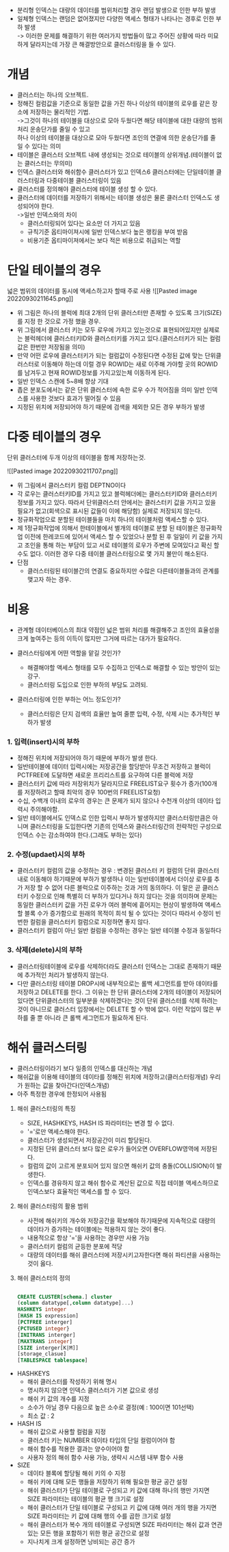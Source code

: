 -   분리형 인덱스는 대량의 데이터를 범위처리할 경우 랜덤 발생으로 인한 부하 발생
-   일체형 인덱스는 랜덤은 없어졌지만 다양한 액세스 형태가 나타나는 경후로 인한 부하 발생  
    -> 이러한 문제를 해결하기 위한 여러가지 방법들이 많고 주어진 상황에 따라 미묘하게 달라지는데 가장 큰 해결방안으로 클러스터링을 들 수 있다.

# 개념
-   클러스터는 하나의 오브젝트.
-   정해진 컬럼값을 기준으로 동일한 값을 가진 하나 이상의 테이블의 로우를 같은 장소에 저장하는 물리적인 기법.  
    ->그것이 하나의 테이블을 대상으로 모아 두웠다면 해당 테이블에 대한 대량의 범위처리 운송단가를 줄일 수 있고  
    하나 이상의 테이블을 대상으로 모아 두웠다면 조인의 연결에 의한 운송단가를 줄 일 수 있다는 의미
-   테이블은 클러스터 오브젝트 내에 생성되는 것으로 테이블의 상위개념.(테이블이 없는 클러스터는 무의미)
-   인덱스 클러스터와 해쉬함수 클러스터가 있고 인덱스6 클러스터에는 단일테이블 클러스터링과 다중테이블 클러스터링이 있음
-   클러스터를 정의해야 클러스터에 테이블 생성 할 수 있다.
-   클러스터에 데이터를 저장하기 위해서는 테이블 생성은 물론 클러스터 인덱스도 생성되어야 한다.  
    ->일반 인덱스와의 차이
    -   클러스터링되어 있다는 요소만 더 가지고 있음
    -   규칙기준 옵티마이져시에 일반 인덱스보다 높은 랭킹을 부여 받음
    -   비용기준 옵티마이져에서는 보다 적은 비용으로 취급되는 역할

# 단일 테이블의 경우

넓은 범위의 데이터를 동시에 액세스하고자 할때 주로 사용
![[Pasted image 20220930211645.png]]

-   위 그림은 하나의 블럭에 최대 2개의 단위 클러스터만 존재할 수 있도록 크기(SIZE)를 지정 한 것으로 가정 했을 경우.
-   위 그림에서 클러스터 키는 모두 로우에 가지고 있는것으로 표현되어있지만 실제로는 블럭헤더에 클러스터키ID와 클러스터키를 가지고 있다.(클러스터키가 되는 컬럼값은 한번만 저장됨을 의미)
-   만약 어떤 로우에 클러스터키가 되는 컬럼값이 수정된다면 수정된 값에 맞는 단위클러스터로 이동해야 하는데 이럴 경우 ROWID는 새로 이주해 가야할 곳의 ROWID를 남겨두고 현재 ROWID정보를 가지고있는체 이동하게 된다.
-   일반 인덱스 스캔에 5~8배 향상 기대
-   좁은 분포도에서는 같은 단위 클러스터에 속한 로우 수가 적어짐을 의미 일반 인덱스를 사용한 것보다 효과가 떨어질 수 있음
-   지정된 위치에 저장되어야 하기 때문에 검색을 제외한 모든 경우 부하가 발생


# 다중 테이블의 경우
단위 클러스터에 두개 이상의 테이블을 함께 저장하는것.

![[Pasted image 20220930211707.png]]


-   위 그림에서 클러스터키 컬럼 DEPTNO이다
-   각 로우는 클러스터키ID를 가지고 있고 블럭헤더에는 클러스터키ID와 클러스터키 정보를 가지고 있다. 따라서 단위클러스터 안에서는 클러스터키 값을 가지고 있을 필요가 없고(회색으로 표시된 값들이 이에 해당함) 실제로 저장되지 않는다.
-   정규화작업으로 분할된 테이블들을 마치 하나의 테이블처럼 액세스할 수 있다.
-   제 1정규화작업에 의해서 한테이블에서 별개의 테이블로 분할 된 테이블은 정규화작업 이전에 한레코드에 있어서 액세스 할 수 있었으나 분할 된 후 일일이 키 값을 가지고 조인을 통해 하는 부담이 있고 서로 테이블의 로우가 주변에 모여있다고 확신 할 수도 없다. 이러한 경우 다중 테이블 클러스터링으로 몇 가지 불만이 해소된다.
-   단점
    -   클러스터링된 테이블간의 연결도 중요하지만 수많은 다른테이블들과의 관계를 맺고자 하는 경우.

# 비용
-   관계형 데이터베이스의 최대 약점인 넓은 범위 처리를 해결해주고 조인의 효율성을 크게 높여주는 등의 이득이 많지만 그거에 따르는 대가가 필요하다.

-   클러스터링에게 어떤 역할을 맡길 것인가?
    -   해결해야할 액세스 형태를 모두 수집하고 인덱스로 해결할 수 있는 방안이 있는 강구.
    -   클러스터링 도입으로 인한 부하의 부담도 고려되.

-   클러스터링에 인한 부하는 어느 정도인가?
    -   클러스터링은 단지 검색의 효율만 높여 줄뿐 입력, 수정, 삭제 시는 추가적인 부하가 발생

### 1.  입력(insert)시의 부하
-  정해진 위치에 저장되어야 하기 때문에 부하가 발생 한다.
-   일반테이블에 데이터 입력시에는 저장공간을 할당받아 무조건 저장하고 블럭이 PCTFREE에 도달하면 새로운 프리리스트를 요구하여 다른 블럭에 저장
-   클러스터키 값에 따라 저장위치가 달라지므로 FREELIST요구 횟수가 증가(100개를 저장하려고 할때 최악의 경우 100번의 FREELIST요청)
-   수십, 수백개 이내의 로우의 경우는 큰 문제가 되지 않으나 수천개 이상의 데이타 입력시 주의해야함.
-   일반 테이블에서도 인덱스로 인한 입력시 부하가 발생하지만 클러스터링만큼은 아니며 클러스터링을 도입한다면 기존의 인덱스와 클러스터링간의 전략적인 구성으로 인덱스 수는 감소하여야 한다.(그래도 부하는 있다)
### 2.  수정(updaet)시의 부하
-  클러스터키 컬럼의 값을 수정하는 경우 : 변경된 클러스터 키 컬럼의 단위 클러스터 내로 이동해야 하기때문에 부하가 발생하나 이는 일반테이블에서 더이상 로우를 추가 저장 할 수 없어 다른 블럭으로 이주하는 것과 거의 동의하다. 이 말은 곧 클러스터키 수정으로 인해 특별히 더 부하가 있다거나 하지 않다는 것을 의미하며 문제는 동일한 클러스터키 값을 가진 로우가 여러 블럭에 흩어지는 현상이 발생하여 액세스할 블록 수가 증가함으로 원래의 목적이 희석 될 수 있다는 것이다 따라서 수정이 빈번한 컬럼을 클러스터키 컬럼으로 지정하면 좋지 않다.
-  클러스터키 컬럼이 아닌 일반 컬럼을 수정하는 경우는 일반 테이블 수정과 동일하다

### 3.  삭제(delete)시의 부하
- 클러스터링테이블에 로우를 삭제하더라도 클러스터 인덱스는 그대로 존재하기 때문에 추가적인 처리가 발생하지 않는다.
- 다만 클러스터링 테이블 DROP시에 내부적으로는 롤백 세그먼트를 받아 데이타를 저장하고 DELETE를 한다. 그 이유는 한 단위 클러스터에 2개의 테이블이 저장되어있다면 단위클러스터의 일부분을 삭제하겠다는 것이 단위 클러스터를 삭제 하려는 것이 아니므로 클러스터 입장에서는 DELETE 할 수 밖에 없다. 이런 작업이 많은 부하를 줄 뿐 아니라 큰 롤백 세그먼트가 필요하게 된다.



# 해쉬 클러스터링
-   클러스터링이라기 보다 일종의 인덱스를 대신하는 개념
-   해쉬값을 이용해 테이블의 데이타를 정해진 위치에 저장하고(클러스터링개념) 우리가 원하는 값을 찾아간다(인덱스개념)
-   아주 특정한 경우에 한정되어 사용됨


1.  해쉬 클러스터링의 특징
    -   SIZE, HASHKEYS, HASH IS 파라미터는 변경 할 수 없다.
    -   '='로만 액세스해야 한다.
    -   클러스터가 생성되면서 저장공간이 미리 할당된다.
    -   지정된 단위 클러스터 보다 많은 로우가 들어오면 OVERFLOW영역에 저장된다.
    -   컬럼의 값이 고르게 분포되어 있지 않으면 해쉬키 값의 충돌(COLLISION)이 발생한다.
    -   인덱스를 경유하지 않고 해쉬 함수로 계산된 값으로 직접 테이블 액세스하므로 인덱스보다 효율적인 액세스를 할 수 있다.

1.  해쉬 클러스터링의 활용 범위
    -   사전에 해쉬키의 개수와 저장공간을 확보해야 하기때문에 지속적으로 대량의 데이타가 증가하는 테이블에는 적용하지 않는 것이 좋다.
    -   내용적으로 항상 '='을 사용하는 경우만 사용 가능
    -   클러스터키 컬럼의 균등한 분포에 적당
    -   대량의 데이터를 해쉬 클러스터에 저장시키고자한다면 해쉬 파티션을 사용하는 것이 옳다.
2.  해쉬 클러스터의 정의
    ~~~SQL
    
    CREATE CLUSTER[schema.] cluster
    (column datatype[,column datatype]...)
    HASHKEYS integer
    [HASH IS expression]
    [PCTFREE interger]
    {PCTUSED integer}
    [INITRANS interger]
    [MAXTRANS integer]
    [SIZE interger[K|M]]
    [storage_clasue]
    [TABLESPACE tablespace]
    ~~~

-   HASHKEYS
    -   해쉬 클러스터를 작성하기 위해 명시
    -   명시하지 않으면 인덱스 클러스터가 기본 값으로 생성
    -   해쉬 키 값의 개수를 지정
    -   소수가 아닐 경우 다음으로 높은 소수로 결정(예 : 100이면 101선택)
    -   최소 값 : 2
-   HASH IS
    -   해쉬 값으로 사용할 컬럼을 지정
    -   클러스터 키는 NUMBER 데이타 타입의 단일 컬럼이어야 함
    -   해쉬 함수를 적용한 결과는 양수이어야 함
    -   사용자 정의 해쉬 함수 사용 가능, 생략시 시스템 내부 함수 사용
-   SIZE
    -   데이타 블록에 할당될 해쉬 키의 수 지정
    -   해쉬 키에 대해 모든 행들을 저장하기 위해 필요한 평균 공간 설정
    -   해쉬 클러스터가 단일 테이블로 구성되고 키 값에 대해 하나의 행만 가지면 SIZE 파라미터는 테이블의 평균 행 크기로 설정
    -   해쉬 클러스터가 단일 테이블로 구성되고 키 값에 대해 여러 개의 행을 가지면 SIZE 파라미터는 키 값에 대해 행의 수를 곱한 크기로 설정
    -   해쉬 클러스터가 복수 개의 테이블로 구성되면 SIZE 파라미터는 해쉬 값과 연관있는 모든 행을 포함하기 위한 평균 공간으로 설정
    -   지나치게 크게 설정하면 낭비되는 공간 증가
